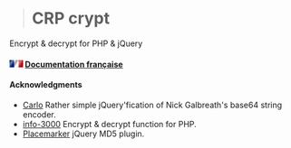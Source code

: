> # CRP crypt
Encrypt & decrypt for PHP & jQuery

#### ![fr](img/fr.gif) [ Documentation française](Doc/CRP_FR.md)

#### Acknowledgments

* [Carlo](https://github.com/carlo/jquery-base64) Rather simple jQuery'fication of Nick Galbreath's base64 string encoder.
* [info-3000](http://www.info-3000.com/) Encrypt & decrypt function for PHP.
* [Placemarker](https://github.com/placemarker/jQuery-MD5) jQuery MD5 plugin.